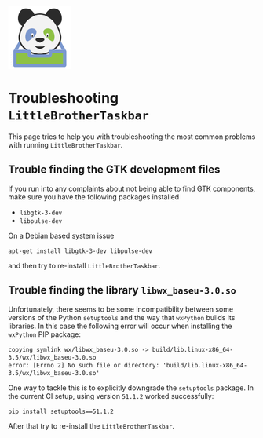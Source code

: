 ![LittleBrotherTaskbar-Logo](https://raw.githubusercontent.com/marcus67/little_brother_taskbar/master/little_brother_taskbar/static/icons/little-brother-taskbar-logo_128x128.png)

# Troubleshooting `LittleBrotherTaskbar`

This page tries to help you with troubleshooting the most common problems with running `LittleBrotherTaskbar`. 

## Trouble finding the GTK development files

If you run into any complaints about not being able to find GTK components, make sure you have the following packages
installed

*   `libgtk-3-dev` 
*   `libpulse-dev`

On a Debian based system issue

    apt-get install libgtk-3-dev libpulse-dev
    
and then try to re-install `LittleBrotherTaskbar`.

## Trouble finding the library `libwx_baseu-3.0.so` 

Unfortunately, there seems to be some incompatibility between some versions of the Python `setuptools` and the
way that `wxPython` builds its libraries. In this case the following error will occur when installing the `wxPython`
PIP package:

    copying symlink wx/libwx_baseu-3.0.so -> build/lib.linux-x86_64-3.5/wx/libwx_baseu-3.0.so
    error: [Errno 2] No such file or directory: 'build/lib.linux-x86_64-3.5/wx/libwx_baseu-3.0.so'

One way to tackle this is to explicitly downgrade the `setuptools` package. In the current CI setup, using version
`51.1.2` worked successfully:

    pip install setuptools==51.1.2
    
After that try to re-install the `LittleBrotherTaskbar`.
